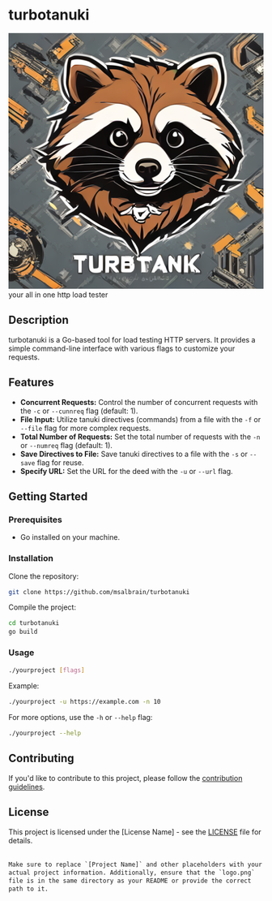 # turbotanuki
![Project Logo](logo.png)
your all in one http load tester






## Description

turbotanuki is a Go-based tool for load testing HTTP servers. It provides a simple command-line interface with various flags to customize your requests.

## Features

- **Concurrent Requests:** Control the number of concurrent requests with the `-c` or `--cunnreq` flag (default: 1).
- **File Input:** Utilize tanuki directives (commands) from a file with the `-f` or `--file` flag for more complex requests.
- **Total Number of Requests:** Set the total number of requests with the `-n` or `--numreq` flag (default: 1).
- **Save Directives to File:** Save tanuki directives to a file with the `-s` or `--save` flag for reuse.
- **Specify URL:** Set the URL for the deed with the `-u` or `--url` flag.

## Getting Started

### Prerequisites

- Go installed on your machine.

### Installation

Clone the repository:

```bash
git clone https://github.com/msalbrain/turbotanuki
```

Compile the project:

```bash
cd turbotanuki
go build
```

### Usage

```bash
./yourproject [flags]
```

Example:

```bash
./yourproject -u https://example.com -n 10
```

For more options, use the `-h` or `--help` flag:

```bash
./yourproject --help
```

## Contributing

If you'd like to contribute to this project, please follow the [contribution guidelines](CONTRIBUTING.md).

## License

This project is licensed under the [License Name] - see the [LICENSE](LICENSE) file for details.
```

Make sure to replace `[Project Name]` and other placeholders with your actual project information. Additionally, ensure that the `logo.png` file is in the same directory as your README or provide the correct path to it.
